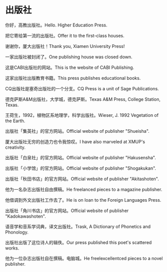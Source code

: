 # 出版社

<p><span class="chinese">你好，高教出版社。</span><span class="english">Hello. Higher Education Press.</span></p>

<p><span class="chinese">把它寄给第一流的出版社。</span><span class="english">Offer it to the first-class houses.</span></p>

<p><span class="chinese">谢谢你，厦大出版社！</span><span class="english">Thank you, Xiamen University Press!</span></p>

<p><span class="chinese">一家出版社被封闭了。</span><span class="english">One publishing house was closed down.</span></p>

<p><span class="chinese">这是CABI出版社的网站。</span><span class="english">This is the website of CABI Publishing.</span></p>

<p><span class="chinese">这家出版社出版教育书籍。</span><span class="english">This press publishes educational books.</span></p>

<p><span class="chinese">CQ出版社是塞奇出版社的一个分支。</span><span class="english">CQ Press is a unit of Sage Publications.</span></p>

<p><span class="chinese">德克萨斯A&M出版社，大学城，德克萨斯。</span><span class="english">Texas A&M Press, College Station, Texas.</span></p>

<p><span class="chinese">王荷生，1992，植物区系地理学，科学出版社。</span><span class="english">Wieser, J. 1992 Vegetation of the Earth.</span></p>

<p><span class="chinese">出版社「集英社」的官方网站。</span><span class="english">Official website of publisher "Shueisha".</span></p>

<p><span class="chinese">厦大出版社无穷的创造力也令我惊叹。</span><span class="english">I have also marveled at XMUP's creativity.</span></p>

<p><span class="chinese">出版社「白泉社」的官方网站。</span><span class="english">Official website of publisher "Hakusensha".</span></p>

<p><span class="chinese">出版社「小学馆」的官方网站。</span><span class="english">Official website of publisher "Shogakukan".</span></p>

<p><span class="chinese">出版社「秋田书店」的官方网站。</span><span class="english">Official website of publisher "Akitashoten".</span></p>

<p><span class="chinese">他为一名杂志出版社自由撰稿。</span><span class="english">He freelanced pieces to a magazine publisher.</span></p>

<p><span class="chinese">他借调到外文出版社工作去了。</span><span class="english">He is on loan to the Foreign Languages Press.</span></p>

<p><span class="chinese">出版社「角川书店」的官方网站。</span><span class="english">Official website of publisher "Kadokawashoten".</span></p>

<p><span class="chinese">语音学和音系学词典，译文出版社。</span><span class="english">Trask, A Dictionary of Phonetics and Phonology.</span></p>

<p><span class="chinese">出版社出版了这位诗人的辑佚。</span><span class="english">Our press published this poet's scattered works.</span></p>

<p><span class="chinese">他为一位杂志出版社自在撰稿。电脑城。</span><span class="english">He freelexcellentced pieces to a novel publisher.</span></p>

